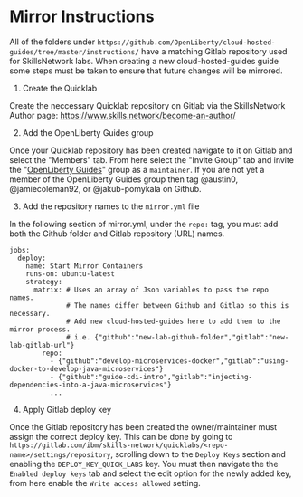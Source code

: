 # Mirror Instructions
All of the folders under `https://github.com/OpenLiberty/cloud-hosted-guides/tree/master/instructions/` have a matching Gitlab repository used for SkillsNetwork labs.
When creating a new cloud-hosted-guides guide some steps must be taken to ensure that future changes will be mirrored.

1. Create the Quicklab 

Create the neccessary Quicklab repository on Gitlab via the SkillsNetwork Author page: https://www.skills.network/become-an-author/

2. Add the OpenLiberty Guides group

Once your Quicklab repository has been created navigate to it on Gitlab and select the "Members" tab. From here select the "Invite Group" tab and invite the "[OpenLiberty Guides](https://gitlab.com/openliberty-guides)" group as a `maintainer`. If you are not yet a member of the OpenLiberty Guides group then tag @austin0, @jamiecoleman92, or @jakub-pomykala on Github.

3. Add the repository names to the `mirror.yml` file

In the following section of mirror.yml, under the `repo:` tag, you must add both the Github folder and Gitlab repository (URL) names.
```
jobs:
  deploy:
    name: Start Mirror Containers
    runs-on: ubuntu-latest
    strategy:
      matrix: # Uses an array of Json variables to pass the repo names.
              # The names differ between Github and Gitlab so this is necessary.
              # Add new cloud-hosted-guides here to add them to the mirror process.
              # i.e. {"github":"new-lab-github-folder","gitlab":"new-lab-gitlab-url"}
        repo:
          - {"github":"develop-microservices-docker","gitlab":"using-docker-to-develop-java-microservices"}
          - {"github":"guide-cdi-intro","gitlab":"injecting-dependencies-into-a-java-microservices"}
          ...
```


4. Apply Gitlab deploy key

Once the Gitlab repository has been created the owner/maintainer must assign the correct deploy key.
This can be done by going to `https://gitlab.com/ibm/skills-network/quicklabs/<repo-name>/settings/repository`, scrolling down to the `Deploy Keys` section and enabling the `DEPLOY_KEY_QUICK_LABS` key. 
You must then navigate the the `Enabled deploy keys` tab and select the edit option for the newly added key, from here enable the `Write access allowed` setting.